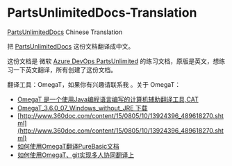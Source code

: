 # PartsUnlimitedDocs-Translation
[PartsUnlimitedDocs](https://github.com/Microsoft/PartsUnlimited/tree/master/docs) Chinese Translation


把 [PartsUnlimitedDocs](https://github.com/Microsoft/PartsUnlimited/tree/master/docs) 这份文档翻译成中文。

这份文档是 微软 [Azure DevOps PartsUnlimited](https://github.com/Microsoft/PartsUnlimited) 的练习文档，原版是英文，想练习一下英文翻译，所有创建了这份文档。


翻译工具：OmegaT，如果你有兴趣请联系我 。关于 OmegaT：

- [OmegaT 是一个使用Java编程语言编写的计算机辅助翻译工具,CAT](http://www.cnblogs.com/helinzi/p/4443587.html)
- [OmegaT_3.6.0_07_Windows_without_JRE 下载](https://nchc.dl.sourceforge.net/project/omegat/OmegaT%20-%20Standard/OmegaT%203.6.0%20update%207/OmegaT_3.6.0_07_Windows_without_JRE.exe)
- [http://www.360doc.com/content/15/0805/10/13924396_489618270.shtml](http://www.360doc.com/content/15/0805/10/13924396_489618270.shtml)
- [如何使用OmegaT翻译PureBasic文档](http://v.youku.com/v_show/id_XMTY1ODczMDc2OA==.html?spm=a2h0k.8191407.0.0&from=s1.8-1-1.2)
- [如何使用OmegaT、git实现多人协同翻译上](http://v.youku.com/v_show/id_XMTMxNjUxNTI2OA==.html?from=y1.2-1-87.4.1-1.1-1-2-0-0%26source%3Dautoclick)


